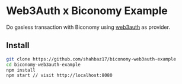 # Web3Auth x Biconomy Example

Do gasless transaction with Biconomy using [web3auth](https://web3auth.io) as
provider.

## Install

```bash
git clone https://github.com/shahbaz17/biconomy-web3auth-example
cd biconomy-web3auth-example
npm install
npm start // visit http://localhost:8080
```
